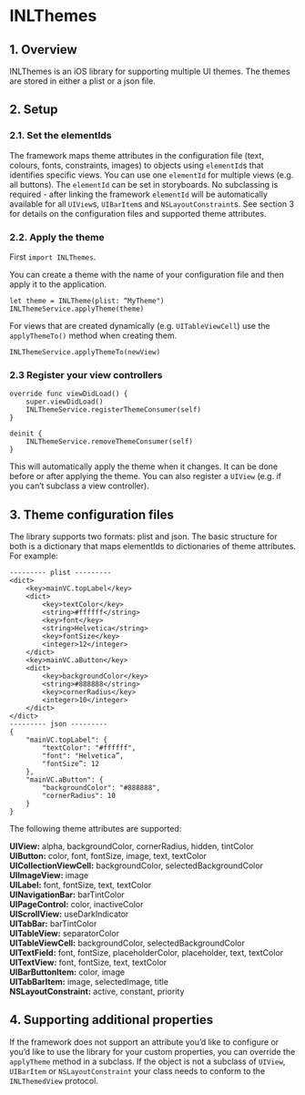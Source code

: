# INLThemes

## 1. Overview
INLThemes is an iOS library for supporting multiple UI themes.
The themes are stored in either a plist or a json file.

## 2. Setup
### 2.1. Set the elementIds
The framework maps theme attributes in the configuration file (text, colours, fonts, constraints, images) to objects using `elementId`s that identifies specific views. You can use one `elementId` for multiple views (e.g. all buttons).
The `elementId` can be set in storyboards. No subclassing is required - after linking the framework `elementId` will be automatically available for all `UIView`s, `UIBarItem`s and `NSLayoutConstraint`s. See section 3 for details on the configuration files and supported theme attributes.

### 2.2. Apply the theme
First `import INLThemes`.

You can create a theme with the name of your configuration file and then apply it to the application.
```
let theme = INLTheme(plist: “MyTheme")
INLThemeService.applyTheme(theme)
```

For views that are created dynamically (e.g. `UITableViewCell`) use the `applyThemeTo()` method when creating them.
```
INLThemeService.applyThemeTo(newView)
```

### 2.3 Register your view controllers
```
override func viewDidLoad() {
    super.viewDidLoad()
    INLThemeService.registerThemeConsumer(self)
}

deinit {
    INLThemeService.removeThemeConsumer(self)
}
```
This will automatically apply the theme when it changes. It can be done before or after applying the theme. You can also register a `UIView` (e.g. if you can’t subclass a view controller).


## 3. Theme configuration files
The library supports two formats: plist and json. The basic structure for both is a dictionary that maps elementIds to dictionaries of theme attributes. For example:
```
--------- plist ---------
<dict>
	<key>mainVC.topLabel</key>
	<dict>
		<key>textColor</key>
		<string>#ffffff</string>
		<key>font</key>
		<string>Helvetica</string>
		<key>fontSize</key>
		<integer>12</integer>
	</dict>
	<key>mainVC.aButton</key>
	<dict>
		<key>backgroundColor</key>
		<string>#888888</string>
		<key>cornerRadius</key>
		<integer>10</integer>
	</dict>
</dict>
--------- json ---------
{
	"mainVC.topLabel": {
		"textColor": "#ffffff",
		"font": "Helvetica”,
		"fontSize”: 12
	},
	"mainVC.aButton": {
		"backgroundColor": "#888888",
		"cornerRadius": 10
	}
}
```

The following theme attributes are supported:

**UIView:** alpha, backgroundColor, cornerRadius, hidden, tintColor<br>
**UIButton:** color, font, fontSize, image, text, textColor<br>
**UICollectionViewCell:** backgroundColor, selectedBackgroundColor<br>
**UIImageView:** image<br>
**UILabel:** font, fontSize, text, textColor<br>
**UINavigationBar:** barTintColor<br>
**UIPageControl:** color, inactiveColor<br>
**UIScrollView:** useDarkIndicator<br>
**UITabBar:** barTintColor<br>
**UITableView:** separatorColor<br>
**UITableViewCell:** backgroundColor, selectedBackgroundColor<br>
**UITextField:** font, fontSize, placeholderColor, placeholder, text, textColor<br>
**UITextView:** font, fontSize, text, textColor<br>
**UIBarButtonItem:** color, image<br>
**UITabBarItem:** image, selectedImage, title<br>
**NSLayoutConstraint:** active, constant, priority<br>

## 4. Supporting additional properties

If the framework does not support an attribute you’d like to configure or you’d like to use the library for your custom properties, you can override the `applyTheme` method in a subclass. If the object is not a subclass of `UIView`, `UIBarItem` or `NSLayoutConstraint` your class needs to conform to the `INLThemedView` protocol.

